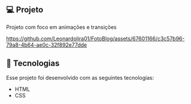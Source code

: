 ## 💻 Projeto
Projeto com foco em animações e transições

https://github.com/Leonardolira01/FotoBlog/assets/67601166/c3c57b96-79a8-4b64-ae0c-32f892e77dde

## 🚀 Tecnologias

Esse projeto foi desenvolvido com as seguintes tecnologias:
- HTML
- CSS
